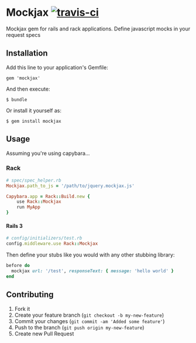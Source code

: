 # Mockjax [![travis-ci](https://secure.travis-ci.org/ejholmes/mockjax.png)](https://secure.travis-ci.org/ejholmes/metaforce)

Mockjax gem for rails and rack applications. Define javascript mocks in your
request specs

## Installation

Add this line to your application's Gemfile:

    gem 'mockjax'

And then execute:

    $ bundle

Or install it yourself as:

    $ gem install mockjax

## Usage
Assuming you're using capybara...

### Rack

```ruby
# spec/spec_helper.rb
Mockjax.path_to_js = '/path/to/jquery.mockjax.js'

Capybara.app = Rack::Build.new {
    use Rack::Mockjax
    run MyApp
}
```

#### Rails 3

```ruby
# config/initializers/test.rb
config.middleware.use Rack::Mockjax
```

Then define your stubs like you would with any other stubbing library:

```ruby
before do
  mockjax url: '/test', responseText: { message: 'hello world' }
end
```

## Contributing

1. Fork it
2. Create your feature branch (`git checkout -b my-new-feature`)
3. Commit your changes (`git commit -am 'Added some feature'`)
4. Push to the branch (`git push origin my-new-feature`)
5. Create new Pull Request
